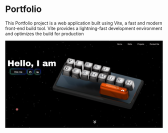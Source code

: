 # Portfolio
This Portfolio project is a web application built using Vite, a fast and modern front-end build tool. Vite provides a lightning-fast development environment and optimizes the build for production

![Project Screenshot](./images/1st.png)
